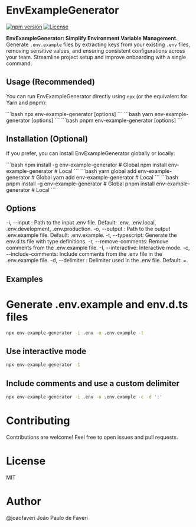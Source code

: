 # EnvExampleGenerator

[![npm version](https://badge.fury.io/js/env-example-generator.svg)](https://badge.fury.io/js/env-example-generator)
[![License](https://img.shields.io/badge/license-MIT-blue.svg)](LICENSE)

**EnvExampleGenerator: Simplify Environment Variable Management.** Generate `.env.example` files by extracting keys from your existing `.env` files, removing sensitive values, and ensuring consistent configurations across your team. Streamline project setup and improve onboarding with a single command.

## Usage (Recommended)

You can run EnvExampleGenerator directly using `npx` (or the equivalent for Yarn and pnpm):

<Tabs>
<Tab title="npx">
```bash
npx env-example-generator [options]
```
</Tab>
<Tab title="yarn">
```bash
yarn env-example-generator [options]
```
</Tab>
<Tab title="pnpm">
```bash
pnpm env-example-generator [options]
```
</Tab>
</Tabs>

## Installation (Optional)
If you prefer, you can install EnvExampleGenerator globally or locally:

<Tabs>
<Tab title="npm">
```bash
npm install -g env-example-generator # Global
npm install env-example-generator # Local
```
</Tab>
<Tab title="yarn">
```bash
yarn global add env-example-generator # Global
yarn add env-example-generator # Local
```
</Tab>
<Tab title="pnpm">
```bash
pnpm install -g env-example-generator # Global
pnpm install env-example-generator # Local
```
</Tab>
</Tabs>

## Options
-i, --input <file>: Path to the input .env file. Default: .env, .env.local, .env.development, .env.production.
-o, --output <file>: Path to the output .env.example file. Default: .env.example.
-t, --typescript: Generate the env.d.ts file with type definitions.
-r, --remove-comments: Remove comments from the .env.example file.
-I, --interactive: Interactive mode.
-c, --include-comments: Include comments from the .env file in the .env.example file.
-d, --delimiter <delimiter>: Delimiter used in the .env file. Default: =.

## Examples
# Generate .env.example and env.d.ts files
```bash
npx env-example-generator -i .env -o .env.example -t
```

## Use interactive mode
```bash
npx env-example-generator -I
```

## Include comments and use a custom delimiter
```bash
npx env-example-generator -i .env -o .env.example -c -d ':'
```

# Contributing
Contributions are welcome! Feel free to open issues and pull requests.

# License
MIT

# Author
@joaofaveri João Paulo de Faveri
